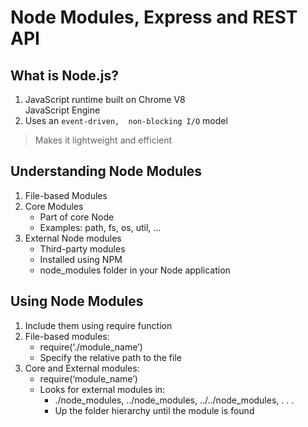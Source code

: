 # Node Modules, Express and REST API

## What	is	Node.js?
1. JavaScript	runtime	built	on	Chrome	V8	
JavaScript	Engine
2. Uses	an	`event-driven,	non-blocking I/O`	model
>Makes	it	lightweight	and	efficient

## Understanding Node Modules
1. File-based	Modules
2. Core	Modules
   - Part	of	core	Node
   - Examples:	path,	fs,	os,	util, ...
3. External	Node	modules
   - Third-party	modules
   - Installed	using	NPM
   - node_modules folder	in	your	Node	application

## Using	Node	Modules
1. Include	them	using	require	function
2. File-based	modules:
    - require(‘./module_name’)
    - Specify	the	relative	path	to	the	file
3. Core	and	External	modules:
   - require(‘module_name’)
   - Looks	for	external	modules	in:
       - ./node_modules,	../node_modules,	../../node_modules,	.	.	.
       - Up	the	folder	hierarchy	until	the	module	is	found